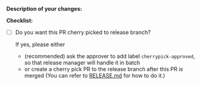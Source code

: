 **Description of your changes:**


**Checklist:**
- [ ] Do you want this PR cherry picked to release branch?

    If yes, please either
    * (recommended) ask the approver to add label `cherrypick-approved`, so that release manager
    will handle it in batch
    * or create a cherry pick PR to the release branch after this PR is merged
    (You can refer to [RELEASE.md](https://github.com/kubeflow/pipelines/blob/master/RELEASE.md#option---git-cherry-pick) for how to do it.)
